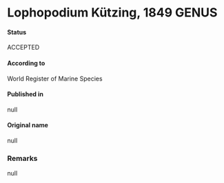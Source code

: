 # Lophopodium Kützing, 1849 GENUS

#### Status
ACCEPTED

#### According to
World Register of Marine Species

#### Published in
null

#### Original name
null

### Remarks
null